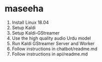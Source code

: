 # maseeha

1) Install Linux 18.04
2) Setup Kaldi 
3) Setup Kaldi-GStreamer
4) Use the high quality audio Urdu model
5) Run Kaldi GStreamer Server and Worker
6) Follow instructions in chatbot/readme.md 
7) Follow instructions in api/readme.md
